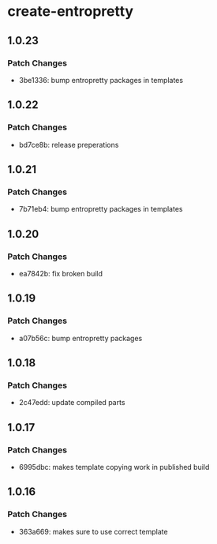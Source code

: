 # create-entropretty

## 1.0.23

### Patch Changes

- 3be1336: bump entropretty packages in templates

## 1.0.22

### Patch Changes

- bd7ce8b: release preperations

## 1.0.21

### Patch Changes

- 7b71eb4: bump entropretty packages in templates

## 1.0.20

### Patch Changes

- ea7842b: fix broken build

## 1.0.19

### Patch Changes

- a07b56c: bump entropretty packages

## 1.0.18

### Patch Changes

- 2c47edd: update compiled parts

## 1.0.17

### Patch Changes

- 6995dbc: makes template copying work in published build

## 1.0.16

### Patch Changes

- 363a669: makes sure to use correct template
